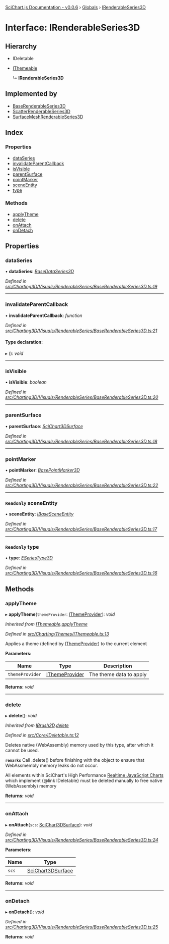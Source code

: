 [SciChart.js Documentation - v0.0.6](../README.md) › [Globals](../globals.md) › [IRenderableSeries3D](irenderableseries3d.md)

# Interface: IRenderableSeries3D

## Hierarchy

* IDeletable

* [IThemeable](ithemeable.md)

  ↳ **IRenderableSeries3D**

## Implemented by

* [BaseRenderableSeries3D](../classes/baserenderableseries3d.md)
* [ScatterRenderableSeries3D](../classes/scatterrenderableseries3d.md)
* [SurfaceMeshRenderableSeries3D](../classes/surfacemeshrenderableseries3d.md)

## Index

### Properties

* [dataSeries](irenderableseries3d.md#dataseries)
* [invalidateParentCallback](irenderableseries3d.md#invalidateparentcallback)
* [isVisible](irenderableseries3d.md#isvisible)
* [parentSurface](irenderableseries3d.md#parentsurface)
* [pointMarker](irenderableseries3d.md#pointmarker)
* [sceneEntity](irenderableseries3d.md#readonly-sceneentity)
* [type](irenderableseries3d.md#readonly-type)

### Methods

* [applyTheme](irenderableseries3d.md#applytheme)
* [delete](irenderableseries3d.md#delete)
* [onAttach](irenderableseries3d.md#onattach)
* [onDetach](irenderableseries3d.md#ondetach)

## Properties

###  dataSeries

• **dataSeries**: *[BaseDataSeries3D](../classes/basedataseries3d.md)*

*Defined in [src/Charting3D/Visuals/RenderableSeries/BaseRenderableSeries3D.ts:19](https://github.com/ABTSoftware/SciChart.Dev/blob/ff9f38d289/Web/src/SciChart/src/Charting3D/Visuals/RenderableSeries/BaseRenderableSeries3D.ts#L19)*

___

###  invalidateParentCallback

• **invalidateParentCallback**: *function*

*Defined in [src/Charting3D/Visuals/RenderableSeries/BaseRenderableSeries3D.ts:21](https://github.com/ABTSoftware/SciChart.Dev/blob/ff9f38d289/Web/src/SciChart/src/Charting3D/Visuals/RenderableSeries/BaseRenderableSeries3D.ts#L21)*

#### Type declaration:

▸ (): *void*

___

###  isVisible

• **isVisible**: *boolean*

*Defined in [src/Charting3D/Visuals/RenderableSeries/BaseRenderableSeries3D.ts:20](https://github.com/ABTSoftware/SciChart.Dev/blob/ff9f38d289/Web/src/SciChart/src/Charting3D/Visuals/RenderableSeries/BaseRenderableSeries3D.ts#L20)*

___

###  parentSurface

• **parentSurface**: *[SciChart3DSurface](../classes/scichart3dsurface.md)*

*Defined in [src/Charting3D/Visuals/RenderableSeries/BaseRenderableSeries3D.ts:18](https://github.com/ABTSoftware/SciChart.Dev/blob/ff9f38d289/Web/src/SciChart/src/Charting3D/Visuals/RenderableSeries/BaseRenderableSeries3D.ts#L18)*

___

###  pointMarker

• **pointMarker**: *[BasePointMarker3D](../classes/basepointmarker3d.md)*

*Defined in [src/Charting3D/Visuals/RenderableSeries/BaseRenderableSeries3D.ts:22](https://github.com/ABTSoftware/SciChart.Dev/blob/ff9f38d289/Web/src/SciChart/src/Charting3D/Visuals/RenderableSeries/BaseRenderableSeries3D.ts#L22)*

___

### `Readonly` sceneEntity

• **sceneEntity**: *[IBaseSceneEntity](ibasesceneentity.md)*

*Defined in [src/Charting3D/Visuals/RenderableSeries/BaseRenderableSeries3D.ts:17](https://github.com/ABTSoftware/SciChart.Dev/blob/ff9f38d289/Web/src/SciChart/src/Charting3D/Visuals/RenderableSeries/BaseRenderableSeries3D.ts#L17)*

___

### `Readonly` type

• **type**: *[ESeriesType3D](../enums/eseriestype3d.md)*

*Defined in [src/Charting3D/Visuals/RenderableSeries/BaseRenderableSeries3D.ts:16](https://github.com/ABTSoftware/SciChart.Dev/blob/ff9f38d289/Web/src/SciChart/src/Charting3D/Visuals/RenderableSeries/BaseRenderableSeries3D.ts#L16)*

## Methods

###  applyTheme

▸ **applyTheme**(`themeProvider`: [IThemeProvider](ithemeprovider.md)): *void*

*Inherited from [IThemeable](ithemeable.md).[applyTheme](ithemeable.md#applytheme)*

*Defined in [src/Charting/Themes/IThemeable.ts:13](https://github.com/ABTSoftware/SciChart.Dev/blob/ff9f38d289/Web/src/SciChart/src/Charting/Themes/IThemeable.ts#L13)*

Applies a theme (defined by [IThemeProvider](ithemeprovider.md)) to the current element

**Parameters:**

Name | Type | Description |
------ | ------ | ------ |
`themeProvider` | [IThemeProvider](ithemeprovider.md) | The theme data to apply  |

**Returns:** *void*

___

###  delete

▸ **delete**(): *void*

*Inherited from [IBrush2D](ibrush2d.md).[delete](ibrush2d.md#delete)*

*Defined in [src/Core/IDeletable.ts:12](https://github.com/ABTSoftware/SciChart.Dev/blob/ff9f38d289/Web/src/SciChart/src/Core/IDeletable.ts#L12)*

Deletes native (WebAssembly) memory used by this type, after which it cannot be used.

**`remarks`** 
Call .delete() before finishing with the object to ensure that WebAssmembly memory leaks do
not occur.

All elements within SciChart's High Performance
[Realtime JavaScript Charts](https://www.scichart.com/javascript-chart-features) which implement
{@link IDeletable} must be deleted manually to free native (WebAssembly) memory

**Returns:** *void*

___

###  onAttach

▸ **onAttach**(`scs`: [SciChart3DSurface](../classes/scichart3dsurface.md)): *void*

*Defined in [src/Charting3D/Visuals/RenderableSeries/BaseRenderableSeries3D.ts:24](https://github.com/ABTSoftware/SciChart.Dev/blob/ff9f38d289/Web/src/SciChart/src/Charting3D/Visuals/RenderableSeries/BaseRenderableSeries3D.ts#L24)*

**Parameters:**

Name | Type |
------ | ------ |
`scs` | [SciChart3DSurface](../classes/scichart3dsurface.md) |

**Returns:** *void*

___

###  onDetach

▸ **onDetach**(): *void*

*Defined in [src/Charting3D/Visuals/RenderableSeries/BaseRenderableSeries3D.ts:25](https://github.com/ABTSoftware/SciChart.Dev/blob/ff9f38d289/Web/src/SciChart/src/Charting3D/Visuals/RenderableSeries/BaseRenderableSeries3D.ts#L25)*

**Returns:** *void*
